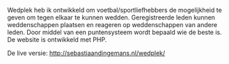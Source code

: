 Wedplek heb ik ontwikkeld om voetbal/sportliefhebbers de mogelijkheid te geven om tegen elkaar te kunnen wedden. Geregistreerde leden kunnen weddenschappen plaatsen en reageren op weddenschappen van andere leden. Door middel van een puntensysteem wordt bepaald wie de beste is. De website is ontwikkeld met PHP.

De live versie: http://sebastiaandingemans.nl/wedplek/
